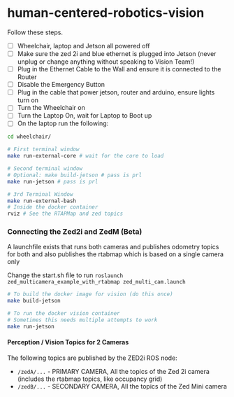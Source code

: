 # human-centered-robotics-vision

Follow these steps.

- [ ] Wheelchair, laptop and Jetson all powered off
- [ ] Make sure the zed 2i and blue ethernet is plugged into Jetson (never unplug or change anything without speaking to Vision Team!)
- [ ] Plug in the Ethernet Cable to the Wall and ensure it is connected to the Router
- [ ] Disable the Emergency Button
- [ ] Plug in the cable that power jetson, router and arduino, ensure lights turn on
- [ ] Turn the Wheelchair on
- [ ] Turn the Laptop On, wait for Laptop to Boot up
- [ ] On the laptop run the following: 
```bash
cd wheelchair/

# First terminal window
make run-external-core # wait for the core to load

# Second terminal window
# Optional: make build-jetson # pass is prl
make run-jetson # pass is prl

# 3rd Terminal Window
make run-external-bash
# Inside the docker container
rviz # See the RTAPMap and zed topics

```

### Connecting the Zed2i and ZedM (Beta)
A launchfile exists that runs both cameras and publishes odometry topics for both and also publishes the rtabmap which is based on a single camera only

Change the start.sh file to run `roslaunch zed_multicamera_example_with_rtabmap zed_multi_cam.launch`

```bash
# To build the docker image for vision (do this once)
make build-jetson

# To run the docker vision container
# Sometimes this needs multiple attempts to work
make run-jetson
```

#### Perception / Vision Topics for 2 Cameras

The following topics are published by the ZED2i ROS node:

- `/zedA/...` - PRIMARY CAMERA, All the topics of the Zed 2i camera (includes the rtabmap topics, like occupancy grid)
- `/zedB/...` - SECONDARY CAMERA, All the topics of the Zed Mini camera